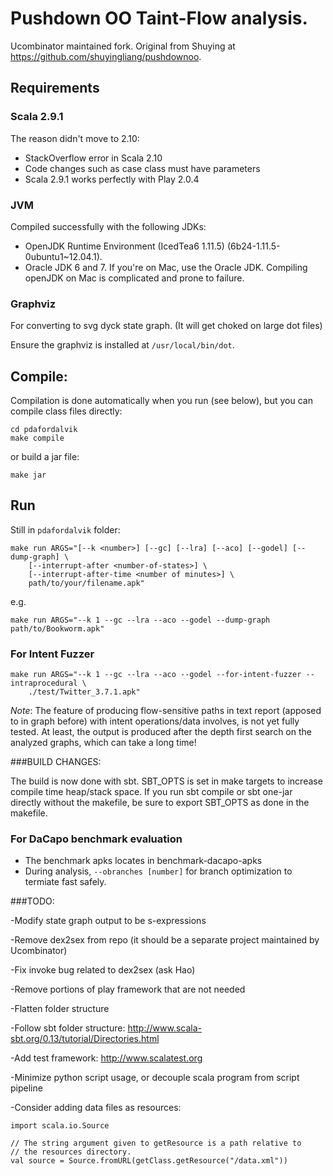 # Pushdown OO Taint-Flow analysis.
Ucombinator maintained fork. Original from Shuying at https://github.com/shuyingliang/pushdownoo.

## Requirements

### Scala 2.9.1
The reason didn't move to 2.10:
* StackOverflow error in Scala 2.10
* Code changes such as case class must have parameters
* Scala 2.9.1 works perfectly with Play 2.0.4

### JVM
Compiled successfully with the following JDKs:
* OpenJDK Runtime Environment (IcedTea6 1.11.5) (6b24-1.11.5-0ubuntu1~12.04.1).
* Oracle JDK 6 and 7. If you're on Mac, use the Oracle JDK. Compiling openJDK on Mac is complicated and prone to failure.

### Graphviz
For converting to svg dyck state graph. (It will get choked on large dot files)

Ensure the graphviz is installed at `/usr/local/bin/dot`.

## Compile:

Compilation is done automatically when you run (see below), but you can compile class files directly:

```
cd pdafordalvik
make compile
```

or build a jar file:

```
make jar
```

## Run
Still in `pdafordalvik` folder:

```
make run ARGS="[--k <number>] [--gc] [--lra] [--aco] [--godel] [--dump-graph] \
    [--interrupt-after <number-of-states>] \
    [--interrupt-after-time <number of minutes>] \
    path/to/your/filename.apk"
```

e.g.
```
make run ARGS="--k 1 --gc --lra --aco --godel --dump-graph path/to/Bookworm.apk"
```

### For Intent Fuzzer

```
make run ARGS="--k 1 --gc --lra --aco --godel --for-intent-fuzzer --intraprocedural \
    ./test/Twitter_3.7.1.apk"
```

*Note*: The feature of producing flow-sensitive paths in text report (apposed to in graph before) with intent operations/data involves, is not yet fully tested. At least, the output is produced after the depth first search on the analyzed graphs, which can take a long time!

###BUILD CHANGES:

The build is now done with sbt.  SBT_OPTS is set in make targets to increase compile time heap/stack space.
If you run sbt compile or sbt one-jar directly without the makefile, be sure to export SBT_OPTS as done in the makefile.

### For DaCapo benchmark evaluation
* The benchmark apks locates in benchmark-dacapo-apks
* During analysis, `--obranches [number]` for branch optimization to termiate fast safely.

###TODO:

-Modify state graph output to be s-expressions 

-Remove dex2sex from repo (it should be a separate project maintained by Ucombinator)

-Fix invoke bug related to dex2sex (ask Hao)

-Remove portions of play framework that are not needed

-Flatten folder structure

-Follow sbt folder structure: http://www.scala-sbt.org/0.13/tutorial/Directories.html

-Add test framework: http://www.scalatest.org

-Minimize python script usage, or decouple scala program from script pipeline

-Consider adding data files as resources:

```
import scala.io.Source

// The string argument given to getResource is a path relative to
// the resources directory.
val source = Source.fromURL(getClass.getResource("/data.xml"))
```




